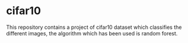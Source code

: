 # cifar10
This repository contains a project of cifar10 dataset which classifies the different images, the algorithm which has been used is random forest.
